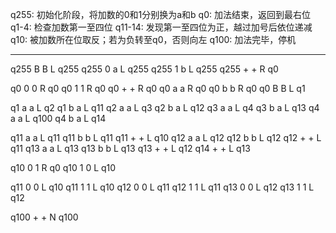 q255: 初始化阶段，将加数的0和1分别换为a和b
q0: 加法结束，返回到最右位
q1-4: 检查加数第一至四位
q11-14: 发现第一至四位为正，越过加号后依位递减
q10: 被加数所在位取反；若为负转至q0，否则向左
q100: 加法完毕，停机

----------------

q255 B B L q255
q255 0 a L q255
q255 1 b L q255
q255 + + R q0

q0 0 0 R q0
q0 1 1 R q0
q0 + + R q0
q0 a a R q0
q0 b b R q0
q0 B B L q1

q1 a a L q2
q1 b a L q11
q2 a a L q3
q2 b a L q12
q3 a a L q4
q3 b a L q13
q4 a a L q100
q4 b a L q14

q11 a a L q11
q11 b b L q11
q11 + + L q10
q12 a a L q12
q12 b b L q12
q12 + + L q11
q13 a a L q13
q13 b b L q13
q13 + + L q12
q14 + + L q13

q10 0 1 R q0
q10 1 0 L q10

q11 0 0 L q10
q11 1 1 L q10
q12 0 0 L q11
q12 1 1 L q11
q13 0 0 L q12
q13 1 1 L q12

q100 + + N q100
